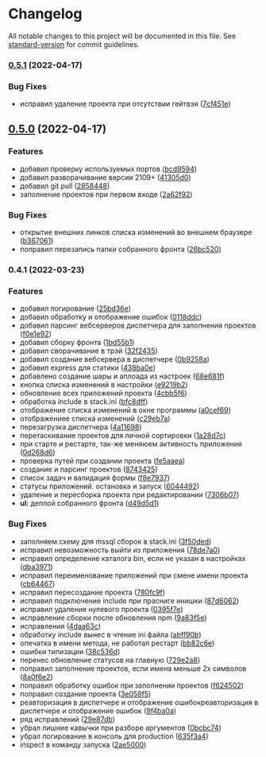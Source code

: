 # Changelog

All notable changes to this project will be documented in this file. See [standard-version](https://github.com/conventional-changelog/standard-version) for commit guidelines.

### [0.5.1](https://git.stack-it.ru/Arshinov_AN/stack-manager/compare/v0.5.0...v0.5.1) (2022-04-17)


### Bug Fixes

* исправил удаление проекта при отсутствии гейтвэя ([7cf451e](https://git.stack-it.ru/Arshinov_AN/stack-manager/commit/7cf451e6acfb9d86e77da1c74f4944c5a5f860c9))

## [0.5.0](https://git.stack-it.ru/Arshinov_AN/stack-manager/compare/v0.4.1...v0.5.0) (2022-04-17)


### Features

* добавил проверку используемых портов ([bcd9594](https://git.stack-it.ru/Arshinov_AN/stack-manager/commit/bcd95947c784b4d744201202a7a902620f24cecc))
* добавил разворачивание версии 2109+ ([41305d0](https://git.stack-it.ru/Arshinov_AN/stack-manager/commit/41305d08a954079031e1359e5567a9c56ff19f13))
* добавил git pull ([2858448](https://git.stack-it.ru/Arshinov_AN/stack-manager/commit/285844864012a1ec5fb44263c12bfa3135be0005))
* заполнение проектов при первом входе ([2a62f92](https://git.stack-it.ru/Arshinov_AN/stack-manager/commit/2a62f92916562599eaf62a52bfefb695ceba1988))


### Bug Fixes

* открытие внешних линков списка изменений во внешнем браузере ([b367061](https://git.stack-it.ru/Arshinov_AN/stack-manager/commit/b3670615f1eab661236adf55b275223f804778b5))
* поправил перезапись папки собранного фронта ([26bc520](https://git.stack-it.ru/Arshinov_AN/stack-manager/commit/26bc5200db6947852cf1e20e1d7546e08b80d7f1))

### 0.4.1 (2022-03-23)


### Features

* добавил логирование ([25bd36e](https://git.stack-it.ru/Arshinov_AN/stack-manager/commit/25bd36e437ed6f9dd08f6e72242dfe1452a75493))
* добавил обработку и отображение ошибок ([0118ddc](https://git.stack-it.ru/Arshinov_AN/stack-manager/commit/0118ddcb2f3ef8408a252b44282ec2f9c05cc79e))
* добавил парсинг вебсерверов диспетчера для заполнения проектов ([f0e1e92](https://git.stack-it.ru/Arshinov_AN/stack-manager/commit/f0e1e92a31dca1125c3174621385bc3b747a9982))
* добавил сборку фронта ([1bd55b1](https://git.stack-it.ru/Arshinov_AN/stack-manager/commit/1bd55b1f0977b7f3e2fcda14c30934e0f18fdebe))
* добавил сворачивание в трэй ([32f2435](https://git.stack-it.ru/Arshinov_AN/stack-manager/commit/32f24352d7d90f813db30013cc04684209597aaa))
* добавил создание вебсервера в диспетчере ([0b9258a](https://git.stack-it.ru/Arshinov_AN/stack-manager/commit/0b9258a39d0ea81b1078a9f5517c1139dd83658b))
* добавил express для статики ([438ba0e](https://git.stack-it.ru/Arshinov_AN/stack-manager/commit/438ba0e07563b59f597577e5a87d2dd04a894011))
* добавлено создание шары и аплоада из настроек ([68e681f](https://git.stack-it.ru/Arshinov_AN/stack-manager/commit/68e681fa4f601ac7142cea3685747bc009e8292f))
* кнопка списка изменений в настройки ([e9219b2](https://git.stack-it.ru/Arshinov_AN/stack-manager/commit/e9219b2549ad5d9d75f477a4b2a582d8066c7cb5))
* обновление всех приложений проекта ([4cbb5f6](https://git.stack-it.ru/Arshinov_AN/stack-manager/commit/4cbb5f60c3f11aee41eb907021ce35f1601e49da))
* обработка include в stack.ini ([bfc8dff](https://git.stack-it.ru/Arshinov_AN/stack-manager/commit/bfc8dff2fd51f1dfbe1111da0835c08e8251bc71))
* отображение списка изменений в окне программы ([a0cef69](https://git.stack-it.ru/Arshinov_AN/stack-manager/commit/a0cef69b542e8bcbb96a4216c35165b1fdad50a7))
* отображениее списка изменений ([c29eb7a](https://git.stack-it.ru/Arshinov_AN/stack-manager/commit/c29eb7af9abac0f738c8e6f0bf1ffcddf7880bb0))
* перезагрузка диспетчера ([4a11698](https://git.stack-it.ru/Arshinov_AN/stack-manager/commit/4a1169862c48e402f2f90f81d5fea0a7290c8450))
* перетаскивание проектов для личной сортировки ([1a28d7c](https://git.stack-it.ru/Arshinov_AN/stack-manager/commit/1a28d7ca0fb962ba447e02035c96a27d2f225b33))
* при старте и рестарте, так-же меняюем активность приложения ([0d268d6](https://git.stack-it.ru/Arshinov_AN/stack-manager/commit/0d268d6e0a18401c33f9b0d60e2538c727ffbcc7))
* проверка путей при создании проекта ([fe5aaea](https://git.stack-it.ru/Arshinov_AN/stack-manager/commit/fe5aaead191b94d038a5cec5364532e871e53527))
* создание и парсинг проектов ([8743425](https://git.stack-it.ru/Arshinov_AN/stack-manager/commit/8743425d31de4edc2e3371e4e5a735e175a79d58))
* список задач и валидация формы ([f8e7937](https://git.stack-it.ru/Arshinov_AN/stack-manager/commit/f8e79372b4e06df843acb9b78a85203ab7be209f))
* статусы приложений. остановка и запуск ([6044492](https://git.stack-it.ru/Arshinov_AN/stack-manager/commit/6044492f29676858a047d88cd52dad55ccefc5d3))
* удаление и пересборка проекта при редактировании ([7306b07](https://git.stack-it.ru/Arshinov_AN/stack-manager/commit/7306b07373a80c00653bfde631c8516eead79c32))
* **ul:** деплой собранного фронта ([d49d5d1](https://git.stack-it.ru/Arshinov_AN/stack-manager/commit/d49d5d1785667b2cc9d45858083b16375afab390))


### Bug Fixes

* заполняем схему для mssql сборок в stack.ini ([3f50ded](https://git.stack-it.ru/Arshinov_AN/stack-manager/commit/3f50ded7ad73684784d938c8515b283331d2ce1d))
* исправил невозможность выйти из приложения ([78de7a0](https://git.stack-it.ru/Arshinov_AN/stack-manager/commit/78de7a0631e70dc2cfbbebebbe63c5aac711d2b3))
* исправил определение каталога bin, если не указан в настройках ([dba3971](https://git.stack-it.ru/Arshinov_AN/stack-manager/commit/dba3971ae45261a7947c9df07699d8fe8bb2c3c7))
* исправил переименование приложений при смене имени проекта ([cb64467](https://git.stack-it.ru/Arshinov_AN/stack-manager/commit/cb64467b8f4bfce662aa6885ab09f743516a9593))
* исправил пересоздание проекта ([780fc9f](https://git.stack-it.ru/Arshinov_AN/stack-manager/commit/780fc9f7a76c331807ca478f2c5d304e541fa558))
* исправил подключение include при прасниге инишки ([87d6062](https://git.stack-it.ru/Arshinov_AN/stack-manager/commit/87d60626b8bc47e7e9717c1c7a000280af5e7d33))
* исправил удаление нулевого проекта ([0395f7e](https://git.stack-it.ru/Arshinov_AN/stack-manager/commit/0395f7ec8f26dcd41d330dcf9c0f453e9ef71afd))
* исправление сборки после обновления npm ([9a83f5e](https://git.stack-it.ru/Arshinov_AN/stack-manager/commit/9a83f5e087b8a8cdcfcce810fcf40e779b552c2b))
* исправления ([4daa63c](https://git.stack-it.ru/Arshinov_AN/stack-manager/commit/4daa63c531db2dcb1cf6bc48da6a7e04c96d63ab))
* обработку include вынес в чтение ini файла ([abff90b](https://git.stack-it.ru/Arshinov_AN/stack-manager/commit/abff90b381578e651c17ffa1d13a16b8fa706abd))
* опечатка в имени метода, не работал рестарт ([bb82c6e](https://git.stack-it.ru/Arshinov_AN/stack-manager/commit/bb82c6e3c045cd8bd860eb39256b3d9e07580fdd))
* ошибки типизации ([38c536d](https://git.stack-it.ru/Arshinov_AN/stack-manager/commit/38c536dca43e4fdc310cfafd6a7c799e3db0bbd6))
* перенес обновление статусов на главную ([729e2a8](https://git.stack-it.ru/Arshinov_AN/stack-manager/commit/729e2a881569cb6c020267bf96a09b1a5ae8f411))
* поправил заполнение проектов, если имена меньше 2х символов ([8a0f6e2](https://git.stack-it.ru/Arshinov_AN/stack-manager/commit/8a0f6e2bf2b139e1f58308d3e6942e9cc3f09b32))
* поправил обработку ошибок при заполнении проектов ([f624502](https://git.stack-it.ru/Arshinov_AN/stack-manager/commit/f6245024b39ce069cf5c77dcdf1a7895317702a3))
* поправил создание проекта ([3e058f5](https://git.stack-it.ru/Arshinov_AN/stack-manager/commit/3e058f51621e548cb56be46bf912ffa830badf6e))
* реавторизация в диспетчере и отображение ошибокреавторизация в диспетчере и отображение ошибок ([9f4ba0a](https://git.stack-it.ru/Arshinov_AN/stack-manager/commit/9f4ba0a650b02fa050731a31eff2ce0557804298))
* ряд исправлений ([29e87db](https://git.stack-it.ru/Arshinov_AN/stack-manager/commit/29e87db4ed429abd82941684a6341966d47aa687))
* убрал лишние кавычки при разборе аргументов ([0bcbc74](https://git.stack-it.ru/Arshinov_AN/stack-manager/commit/0bcbc7462ef350f25c2920a903c360b1c1996eb8))
* убрал логирование в консоль для production ([635f3a4](https://git.stack-it.ru/Arshinov_AN/stack-manager/commit/635f3a43dc31e81181aa9a435024898f869572f4))
* inspect в команду запуска ([2ae5000](https://git.stack-it.ru/Arshinov_AN/stack-manager/commit/2ae500091e6665baeddae82276982038a830095d))
